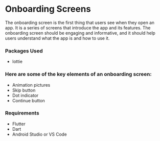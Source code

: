 # Onboarding Screens
The onboarding screen is the first thing that users see when they open an app. It is a series of screens that introduce the app and its features. The onboarding screen should be engaging and informative, and it should help users understand what the app is and how to use it.



### Packages Used
-  lottie

### Here are some of the key elements of an onboarding screen:
- Animation pictures
- Skip button
- Dot indicator
- Continue button

### Requirements
- Flutter
- Dart
- Android Studio or VS Code

